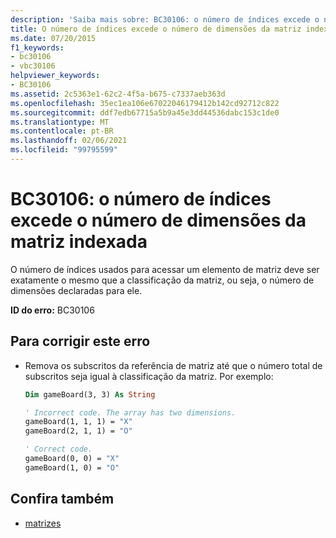 ```yaml
---
description: 'Saiba mais sobre: BC30106: o número de índices excede o número de dimensões da matriz indexada'
title: O número de índices excede o número de dimensões da matriz indexada
ms.date: 07/20/2015
f1_keywords:
- bc30106
- vbc30106
helpviewer_keywords:
- BC30106
ms.assetid: 2c5363e1-62c2-4f5a-b675-c7337aeb363d
ms.openlocfilehash: 35ec1ea106e67022046179412b142cd92712c822
ms.sourcegitcommit: ddf7edb67715a5b9a45e3dd44536dabc153c1de0
ms.translationtype: MT
ms.contentlocale: pt-BR
ms.lasthandoff: 02/06/2021
ms.locfileid: "99795599"
---
```

# <a name="bc30106-number-of-indices-exceeds-the-number-of-dimensions-of-the-indexed-array"></a>BC30106: o número de índices excede o número de dimensões da matriz indexada

O número de índices usados para acessar um elemento de matriz deve ser exatamente o mesmo que a classificação da matriz, ou seja, o número de dimensões declaradas para ele.

 **ID do erro:** BC30106

## <a name="to-correct-this-error"></a>Para corrigir este erro

- Remova os subscritos da referência de matriz até que o número total de subscritos seja igual à classificação da matriz. Por exemplo:

    ```vb
    Dim gameBoard(3, 3) As String

    ' Incorrect code. The array has two dimensions.
    gameBoard(1, 1, 1) = "X"
    gameBoard(2, 1, 1) = "O"

    ' Correct code.
    gameBoard(0, 0) = "X"
    gameBoard(1, 0) = "O"
    ```

## <a name="see-also"></a>Confira também

- [matrizes](../../programming-guide/language-features/arrays/index.md)
